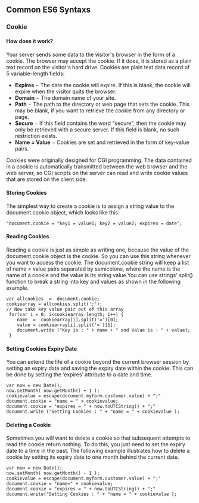 ## Common ES6 Syntaxs
### Cookie
#### How does it work?
Your server sends some data to the visitor's browser in the form of a cookie. The browser may accept the cookie. If it does, it is stored as a plain text record on the visitor's hard drive.
Cookies are plain text data record of 5 variable-length fields:
- **Expires** − The date the cookie will expire. If this is blank, the cookie will expire when the visitor quits the browser.
- **Domain** − The domain name of your site.
- **Path** − The path to the directory or web page that sets the cookie. This may be blank, if you want to retrieve the cookie from any directory or page.
- **Secure** − If this field contains the word "secure", then the cookie may only be retrieved with a secure server. If this field is blank, no such restriction exists.
- **Name = Value** − Cookies are set and retrieved in the form of key-value pairs.

Cookies were originally designed for CGI programming. The data contained in a cookie is automatically transmitted between the web browser and the web server, so CGI scripts on the server can read and write cookie values that are stored on the client side.

#### Storing Cookies
The simplest way to create a cookie is to assign a string value to the document.cookie object, which looks like this:
```
"document.cookie = "key1 = value1; key2 = value2; expires = date";
```

#### Reading Cookies
Reading a cookie is just as simple as writing one, because the value of the document.cookie object is the cookie. So you can use this string whenever you want to access the cookie. The document.cookie string will keep a list of name = value pairs separated by semicolons, where the name is the name of a cookie and the value is its string value.You can use strings' split() function to break a string into key and values as shown in the following example.

```
var allcookies  =  document.cookie;  
cookiearray = allcookies.split(';');  
// Now take key value pair out of this array  
 for(var i = 0; i<cookiearray.length; i++) {  
    name  =  cookiearray[i].split('=')[0];  
    value = cookiearray[i].split('=')[1];  
    document.write ("Key is : " + name + " and Value is : " + value);
 }  
```

#### Setting Cookies Expiry Date
You can extend the life of a cookie beyond the current browser session by setting an expiry date and saving the expiry date within the cookie. This can be done by setting the ‘expires’ attribute to a date and time.
```
var now = new Date();  
now.setMonth( now.getMonth() + 1 );  
cookievalue = escape(document.myform.customer.value) + ";"  
document.cookie = "name = " + cookievalue;  
document.cookie = "expires = " + now.toUTCString() + ";"  
document.write ("Setting Cookies : " + "name = " + cookievalue );
```

#### Deleting a Cookie
Sometimes you will want to delete a cookie so that subsequent attempts to read the cookie return nothing. To do this, you just need to set the expiry date to a time in the past. The following example illustrates how to delete a cookie by setting its expiry date to one month behind the current date.
```
var now = new Date();  
now.setMonth( now.getMonth() - 1 );  
cookievalue = escape(document.myform.customer.value) + ";"
document.cookie = "name=" + cookievalue;  
document.cookie = "expires = " + now.toUTCString() + ";"  
document.write("Setting Cookies : " + "name = " + cookievalue );
```
